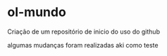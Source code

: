 # ol-mundo
Criação de um repositório de inicio do uso do github

algumas mudanças foram realizadas aki como teste
